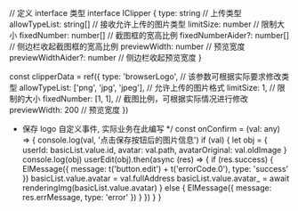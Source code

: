 // 定义 interface 类型 interface IClipper { type: string // 上传类型 allowTypeList: string[] // 接收允许上传的图片类型 limitSize: number // 限制大小 fixedNumber: number[] // 截图框的宽高比例 fixedNumberAider?: number[] // 侧边栏收起截图框的宽高比例 previewWidth: number // 预览宽度 previewWidthAider?: number // 侧边栏收起预览宽度 }

const clipperData = ref<IClipper>({ type: 'browserLogo', // 该参数可根据实际要求修改类型 allowTypeList: ['png', 'jpg', 'jpeg'], // 允许上传的图片格式 limitSize: 1, // 限制的大小 fixedNumber: [1, 1], // 截图比例，可根据实际情况进行修改 previewWidth: 200 // 预览宽度 })

- 保存 logo 自定义事件, 实际业务在此编写 \*/ const onConfirm = (val: any) => { console.log(val, '点击保存按钮后的图片信息') if (val) { let obj = { userId: basicList.value.id, avatar: val.path, avatarOriginal: val.oldImage } console.log(obj) userEdit(obj).then(async (res) => { if (res.success) { ElMessage({ message: t('button.edit') + t('errorCode.0'), type: 'success' }) basicList.value.avatar = val.fullAddress basicList.value.avatar\_ = await renderingImg(basicList.value.avatar) } else { ElMessage({ message: res.errMessage, type: 'error' }) } }) } }
